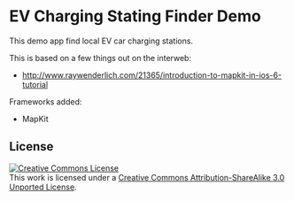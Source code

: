 # EV Charging Stating Finder Demo

This demo app find local EV car charging stations.

This is based on a few things out on the interweb:
* http://www.raywenderlich.com/21365/introduction-to-mapkit-in-ios-6-tutorial

Frameworks added:
* MapKit

## License

<a rel="license" href="http://creativecommons.org/licenses/by-sa/3.0/"><img alt="Creative Commons License" style="border-width:0" src="http://i.creativecommons.org/l/by-sa/3.0/88x31.png" /></a><br />This work is licensed under a <a rel="license" href="http://creativecommons.org/licenses/by-sa/3.0/">Creative Commons Attribution-ShareAlike 3.0 Unported License</a>.